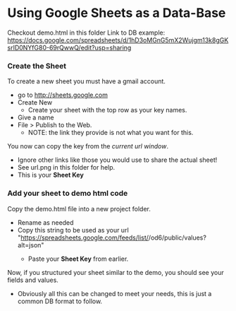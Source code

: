 # Using Google Sheets as a Data-Base 
Checkout demo.html in this folder
Link to DB example: https://docs.google.com/spreadsheets/d/1hD3oMGnG5mX2Wujgm13k8gGKsrID0NYfG80-69rQwwQ/edit?usp=sharing

### Create the Sheet
To create a new sheet you must have a gmail account. 
* go to http://sheets.google.com 
* Create New
  * Create your sheet with the top row as your key names. 
* Give a name
* File > Publish to the Web.
  * NOTE: the link they provide is not what you want for this. 

You now can copy the key from the *current url window*.
* Ignore other links like those you would use to share the actual sheet! 
* See url.png in this folder for help.
* This is your **Sheet Key**

### Add your sheet to demo html code
Copy the demo.html file into a new project folder.
* Rename as needed
* Copy this string to be used as your url "https://spreadsheets.google.com/feeds/list/<Your Key Here>/od6/public/values?alt=json"
  * Paste your **Sheet Key** from earlier. 

Now, if you structured your sheet similar to the demo, you should see your fields and values. 
* Obviously all this can be changed to meet your needs, this is just a common DB format to follow. 
